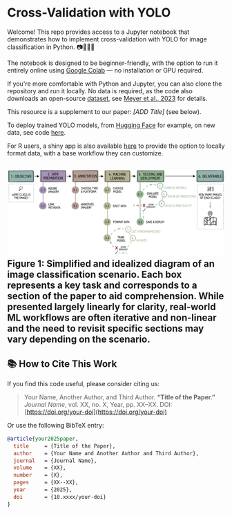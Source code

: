 # Cross-Validation with YOLO


Welcome! This repo provides access to a Jupyter notebook that demonstrates how to implement cross-validation with YOLO for image classification in Python. 📷🌊🐙🤖

The notebook is designed to be beginner-friendly, with the option to run it entirely online using [Google Colab](https://colab.research.google.com/github/CGame1/Img_classificaton_guide/blob/main/notebooks/CrossVal_with_Yolo_colab.ipynb) — no installation or GPU required.

If you're more comfortable with Python and Jupyter, you can also clone the repository and run it locally. No data is required, as the code also downloads an open-source [dataset](https://doi.pangaea.de/10.1594/PANGAEA.949920), see [Meyer et al., 2023](https://www.sciencedirect.com/science/article/pii/S0967063722002333#da0010) for details.

This resource is a supplement to our paper: _[ADD Title]_ (see below).

To deploy trained YOLO models, from [Hugging Face](https://huggingface.co/) for example, on new data, see code [here](). 

For R users, a shiny app is also available [here]() to provide the option to locally format data, with a base workflow they can customize.

![Classification workflow](https://github.com/CGame1/Img_classificaton_guide/blob/main/docs/workflow.png?raw=true)
Figure 1: Simplified and idealized diagram of an image classification scenario. Each box represents a key task and corresponds to a section of the paper to aid comprehension.  While presented largely linearly for clarity, real-world ML workflows are often iterative and non-linear and the need to revisit specific sections may vary depending on the scenario.
---


## 📚 How to Cite This Work


If you find this code useful, please consider citing us:

> Your Name, Another Author, and Third Author. **“Title of the Paper.”** *Journal Name*, vol. XX, no. X, Year, pp. XX–XX. DOI: [https://doi.org/your-doi](https://doi.org/your-doi)

Or use the following BibTeX entry:

```bibtex
@article{your2025paper,
  title     = {Title of the Paper},
  author    = {Your Name and Another Author and Third Author},
  journal   = {Journal Name},
  volume    = {XX},
  number    = {X},
  pages     = {XX--XX},
  year      = {2025},
  doi       = {10.xxxx/your-doi}
}

